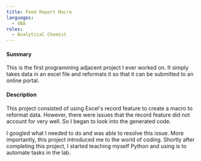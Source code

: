 ```yaml
---
title: Feed Report Macro
languages: 
  - VBA
roles:
  - Analytical Chemist
---
```


#### Summary
This is the first programming adjacent project I ever worked on.
It simply takes data in an excel file and reformats it so 
that it can be submitted to an online portal.

#### Description
This project consisted of using Excel's record feature to create a macro to 
reformat data. However, there were issues that the record feature did not account for
very well. So I began to look into the generated code.

I googled what I needed to do and was able to resolve this issue. More importantly, this project 
introduced me to the world of coding. Shortly after completing this project,
I started teaching myself Python and using is to automate tasks in the 
lab.